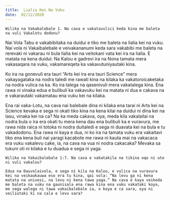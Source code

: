 ```yaml
---
title:  Lialia Kei Na Vuku
date:  02/12/2020
---
```


`Wilika na Vakabalebale 1. Na cava e vakatavulici keda kina me baleta na vuli Vakalotu dodonu?`

Nai Vola Tabu e vakabibitaka na duidui e tiko me baleta na lialia kei na vuku. Nai vola ni Vakaibalebale e veivakananumi keda sara vakabibi me baleta na rerevaki ni vakarau ni bula lialia kei na veitokani vata kei ira na lialia. E matata na kena duidui: Na Kalou e gadrevi ira na Nona tamata mera vakasaqara na vuku, vakamareqeta ka vakavutuniyautaki kina.

Ko ira na gonevuli era tauri “Arts kei ira era tauri Science” mera vakayagataka na nodra taledi me rawati kina na kilaka ka vakatoroicaketaka na nodra vulica na ka. Ko ira talega na qasenivuli mera vakatalega kina. Ena rawa ni vinaka edua e bulibuli ka vakavuku kei na matata ni dua e cakava na e vakarautaki vakamatau ena vuku kei na kilaka.

Ena rai vaka-Lotu, na cava nai balebale dina ni kilaka ena tarai ni Arts kei na Science kevaka e sega ni okati tiko kina na kena kilai na duidui ni dina kei na lasu, vinaka kei na ca? Na ka meda cakava, oya, meda kila vakalailai na nodra bula o ira era okati tu mera kena dau ena bulibuli ka e vuravura, me rawa nida raica ni totoka ni nodra duitaledi e sega ni duavata kei na bula e tu vakadodonu. Ena rawa ni kaya e dua, ni ko ira na tamata vuku era vakaitavi tiko ena kena buli nai yaragi kacabote me rawa ni kauta mai na vakacaca era vuku vakalevu cake, ia, na cava na vua ni nodra cakacaka? Mevaka sa tukuni oti ni kilaka e tu duadua e sega ni yaga.

`Wilika na Vakaibalebale 1:7. Na cava e vakatakila na tikina oqo ni uto ni vuli vakalou?`

`Edua na Dauvolaivola, e sega ni kila na Kalou, e vulica na vuravura kei na veikaukauwa eso era tu kina, qai vola: “Na levu ga ni kena matata na univesi, na levu ni kena tawa yaga.” Na cava e kaya veikeda me baleta na vuku na gaunisala ena rawa kina ena vuku vakataki koya, me sega walega ni tawa vakaibalebale ia, o koya e ca sara, oya ni veiliutaki ki na cala e levu sara?`